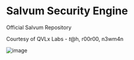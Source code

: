 # Salvum Security Engine
Official Salvum Repository

Courtesy of QVLx Labs - $t@$h, r00r00, n3wm4n

![image](https://github.com/QVLx-Labs/Salvum/assets/4257899/86d79068-e91c-4820-9e3a-5c2a592efddd)
